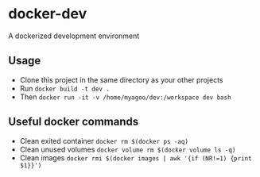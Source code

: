 # docker-dev
A dockerized development environment

## Usage
 - Clone this project in the same directory as your other projects
 - Run `docker build -t dev .`
 - Then `docker run -it -v /home/myagoo/dev:/workspace dev bash`

## Useful docker commands
 - Clean exited container `docker rm $(docker ps -aq)`
 - Clean unused volumes `docker volume rm $(docker volume ls -q)`
 - Clean images `docker rmi $(docker images | awk '{if (NR!=1) {print $1}}')`
